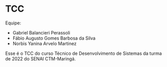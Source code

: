 # TCC
Equipe:
- Gabriel Balancieri Perassoli  
- Fábio Augusto Gomes Barbosa da Silva
- Norbis Yanina Arvelo Martinez

Esse é o TCC do curso Técnico de Desenvolvimento de Sistemas da turma de 2022 do SENAI CTM-Maringá.
